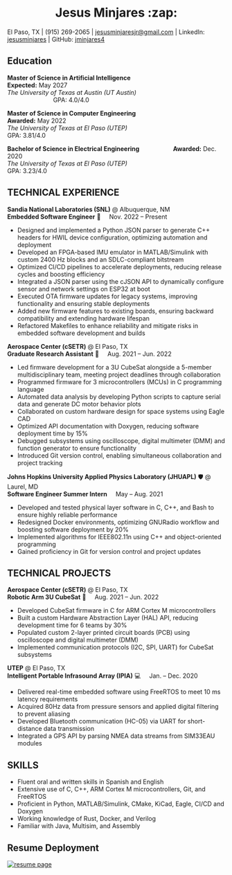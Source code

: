 <h1 align="center">Jesus Minjares :zap:</h1>

El Paso, TX | (915) 269-2065 | jesusminjaresjr@gmail.com | LinkedIn: [jesusminjares](https://www.linkedin.com/in/jesusminjares/) | GitHub: [jminjares4](https://github.com/jminjares4)

## **Education**
**Master of Science in Artificial Intelligence**&nbsp;&emsp;&emsp;&emsp;&emsp;&emsp;&emsp;&emsp;&emsp;&nbsp;&emsp;&emsp;&emsp;&emsp;&emsp;**Expected:** May 2027 <br>
*The University of Texas at Austin (UT Austin)*&nbsp;&emsp;&emsp;&emsp;&emsp;&emsp;&emsp;&emsp;&emsp;&nbsp;&emsp;&emsp;&emsp;&emsp;&emsp;&emsp;&emsp; GPA: 4.0/4.0  

**Master of Science in Computer Engineering**&nbsp;&emsp;&emsp;&emsp;&emsp;&emsp;&emsp;&emsp;&emsp;&nbsp;&emsp;&emsp;&emsp;&emsp;&emsp;**Awarded:** May 2022 <br>
*The University of Texas at El Paso (UTEP)*&nbsp;&emsp;&emsp;&emsp;&emsp;&emsp;&emsp;&emsp;&emsp;&nbsp;&emsp;&emsp;&emsp;&emsp;&emsp;&emsp;&emsp; GPA: 3.81/4.0  

**Bachelor of Science in Electrical Engineering** &emsp;&emsp;&emsp;&emsp;&emsp; **Awarded:** Dec. 2020 <br>
*The University of Texas at El Paso (UTEP)* &nbsp;&emsp;&emsp;&emsp;&emsp;&emsp;&emsp;&emsp;&emsp;&emsp;&emsp;&emsp;&emsp;&emsp;&emsp;&emsp; GPA: 3.23/4.0  

## **TECHNICAL EXPERIENCE**
**Sandia National Laboratories (SNL)** @ Albuquerque, NM <br>
**Embedded Software Engineer** :watermelon: &nbsp;&nbsp;&nbsp; Nov. 2022 – Present
- Designed and implemented a Python JSON parser to generate C++ headers for HWIL device configuration, optimizing automation and deployment  
- Developed an FPGA-based IMU emulator in MATLAB/Simulink with custom 2400 Hz blocks and an SDLC-compliant bitstream 
- Optimized CI/CD pipelines to accelerate deployments, reducing release cycles and boosting efficiency
- Integrated a JSON parser using the cJSON API to dynamically configure sensor and network settings on ESP32 at boot
- Executed OTA firmware updates for legacy systems, improving functionality and ensuring stable deployments
- Added new firmware features to existing boards, ensuring backward compatibility and extending hardware lifespan
- Refactored Makefiles to enhance reliability and mitigate risks in embedded software development and builds

**Aerospace Center (cSETR)** @ El Paso, TX <br>
**Graduate Research Assistant** :rocket: &nbsp;&nbsp;&nbsp; Aug. 2021 – Jun. 2022  
- Led firmware development for a 3U CubeSat alongside a 5-member multidisciplinary team, meeting project deadlines through collaboration  
- Programmed firmware for 3 microcontrollers (MCUs) in C programming language  
- Automated data analysis by developing Python scripts to capture serial data and generate DC motor behavior plots  
- Collaborated on custom hardware design for space systems using Eagle CAD  
- Optimized API documentation with Doxygen, reducing software deployment time by 15%  
- Debugged subsystems using oscilloscope, digital multimeter (DMM) and function generator to ensure functionality  
- Introduced Git version control, enabling simultaneous collaboration and project tracking  

**Johns Hopkins University Applied Physics Laboratory (JHUAPL)** :shield: @ Laurel, MD <br>
**Software Engineer Summer Intern** &nbsp;&nbsp;&nbsp; May – Aug. 2021  
- Developed and tested physical layer software in C, C++, and Bash to ensure highly reliable performance  
- Redesigned Docker environments, optimizing GNURadio workflow and boosting software deployment by 20%  
- Implemented algorithms for IEEE802.11n using C++ and object-oriented programming  
- Gained proficiency in Git for version control and project updates  

## **TECHNICAL PROJECTS**  
**Aerospace Center (cSETR)** @ El Paso, TX <br>
**Robotic Arm 3U CubeSat** :mechanical_arm: &nbsp;&nbsp;&nbsp; Aug. 2021 – Jun. 2022  
- Developed CubeSat firmware in C for ARM Cortex M microcontrollers  
- Built a custom Hardware Abstraction Layer (HAL) API, reducing development time for 6 teams by 30%  
- Populated custom 2-layer printed circuit boards (PCB) using oscilloscope and digital multimeter (DMM)  
- Implemented communication protocols (I2C, SPI, UART) for CubeSat subsystems  

**UTEP** @ El Paso, TX <br>
**Intelligent Portable Infrasound Array (IPIA)** :computer: &nbsp;&nbsp;&nbsp; Jan. – Dec. 2020  
- Delivered real-time embedded software using FreeRTOS to meet 10 ms latency requirements  
- Acquired 80Hz data from pressure sensors and applied digital filtering to prevent aliasing  
- Developed Bluetooth communication (HC-05) via UART for short-distance data transmission  
- Integrated a GPS API by parsing NMEA data streams from SIM33EAU modules  

## **SKILLS**  
- Fluent oral and written skills in Spanish and English  
- Extensive use of C, C++, ARM Cortex M microcontrollers, Git, and FreeRTOS  
- Proficient in Python, MATLAB/Simulink, CMake, KiCad, Eagle, CI/CD and Doxygen  
- Working knowledge of Rust, Docker, and Verilog  
- Familiar with Java, Multisim, and Assembly  

## **Resume Deployment**  
[![resume page](https://img.shields.io/badge/active-34c855.svg?style=flat&logo=github&logoColor=949da5&label=resume%20page&labelColor=3f4851)](https://jminjares4.github.io/resume)
